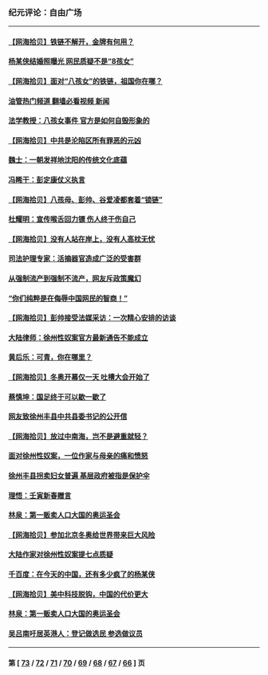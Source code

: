### 纪元评论：自由广场
---
#### [【网海拾贝】铁链不解开，金牌有何用？](../../pages/nsc993/n13581050.md?02170330) 
#### [杨某侠结婚照曝光 网民质疑不是“8孩女”](../../pages/nsc993/n13580940.md?02170330) 
#### [【网海拾贝】面对“八孩女”的铁链，祖国你在哪？](../../pages/nsc993/n13578379.md?02170330) 
#### [油管热门频道 翻墙必看视频 新闻](ok?02170330)
#### [法学教授：八孩女事件 官方是如何自毁形象的](../../pages/nsc993/n13578309.md?02170330) 
#### [【网海拾贝】中共是沦陷区所有罪恶的元凶](../../pages/nsc993/n13575417.md?02170330) 
#### [魏士：一朝发祥地沈阳的传统文化底蕴](../../pages/nsc993/n13575016.md?02170330) 
#### [冯睎干：彭定康仗义执言](../../pages/nsc993/n13573222.md?02170330) 
#### [【网海拾贝】八孩母、彭帅、谷爱凌都套着“锁链”](../../pages/nsc993/n13573458.md?02170330) 
#### [杜耀明：宣传喉舌回力镖 伤人终于伤自己](../../pages/nsc993/n13572734.md?02170330) 
#### [【网海拾贝】没有人站在岸上，没有人高枕无忧](../../pages/nsc993/n13570595.md?02170330) 
#### [司法护理专家：活摘器官造成广泛的受害群](../../pages/nsc993/n13570425.md?02170330) 
#### [从强制流产到强制不流产，网友斥政策魔幻](../../pages/nsc993/n13570429.md?02170330) 
#### [“你们纯粹是在侮辱中国网民的智商！”](../../pages/nsc993/n13566297.md?02170330) 
#### [【网海拾贝】彭帅接受法媒采访：一次精心安排的访谈](../../pages/nsc993/n13565969.md?02170330) 
#### [大陆律师：徐州性奴案官方最新通告不能成立](../../pages/nsc993/n13565923.md?02170330) 
#### [黄后乐：可青，你在哪里？](../../pages/nsc993/n13564695.md?02170330) 
#### [【网海拾贝】冬奥开幕仅一天 吐槽大会开始了](../../pages/nsc993/n13562799.md?02170330) 
#### [蔡慎坤：国足终于可以歇一歇了](../../pages/nsc993/n13562715.md?02170330) 
#### [网友致徐州丰县中共县委书记的公开信](../../pages/nsc993/n13560481.md?02170330) 
#### [【网海拾贝】放过中南海，岂不是避重就轻？](../../pages/nsc993/n13560444.md?02170330) 
#### [面对徐州性奴案，一位作家与母亲的痛和愤怒](../../pages/nsc993/n13560392.md?02170330) 
#### [徐州丰县拐卖妇女普遍 基层政府被指是保护伞](../../pages/nsc993/n13558232.md?02170330) 
#### [理悟：壬寅新春赠言](../../pages/nsc993/n13558171.md?02170330) 
#### [林泉：第一贩卖人口大国的奥运圣会](../../pages/nsc993/n13558148.md?02170330) 
#### [【网海拾贝】参加北京冬奥给世界带来巨大风险](../../pages/nsc993/n13556788.md?02170330) 
#### [大陆作家对徐州性奴案提七点质疑](../../pages/nsc993/n13556764.md?02170330) 
#### [千百度：在今天的中国，还有多少疯了的杨某侠](../../pages/nsc993/n13555073.md?02170330) 
#### [【网海拾贝】美中科技脱钩，中国的代价更大](../../pages/nsc993/n13554949.md?02170330) 
#### [林泉：第一贩卖人口大国的奥运圣会](../../pages/nsc993/n13553762.md?02170330) 
#### [吴吕南吁居英港人：登记做选民 参选做议员](../../pages/nsc993/n13548833.md?02170330) 

---
#### 第 [ [73](./73.md?02170330) / [72](./72.md?02170330) / [71](./71.md?02170330) / [70](./70.md?02170330) / [69](./69.md?02170330) / [68](./68.md?02170330) / [67](./67.md?02170330) / [66](./66.md?02170330) ] 页
